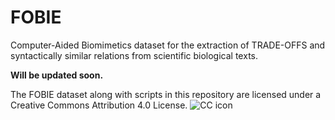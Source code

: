 # FOBIE
Computer-Aided Biomimetics dataset for the extraction of TRADE-OFFS and syntactically similar relations from scientific biological texts.

**Will be updated soon.**

The FOBIE dataset along with scripts in this repository are licensed under a Creative Commons Attribution 4.0 License.
![CC icon](https://mirrors.creativecommons.org/presskit/buttons/88x31/png/by-sa.png)
